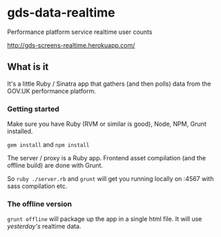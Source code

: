 gds-data-realtime
=================

Performance platform service realtime user counts

http://gds-screens-realtime.herokuapp.com/

## What is it

It's a little Ruby / Sinatra app that gathers (and then polls) data from the GOV.UK performance platform.

### Getting started

Make sure you have Ruby (RVM or similar is good), Node, NPM, Grunt installed.

``` gem install ``` and ``` npm install ```

The server / proxy is a Ruby app. Frontend asset compilation (and the offline build) are done with Grunt.

So ``` ruby ./server.rb ``` and ``` grunt ``` will get you running locally on :4567 with sass compilation etc.

### The offline version

```grunt offline``` will package up the app in a single html file. It will use _yesterday's_ realtime data.
